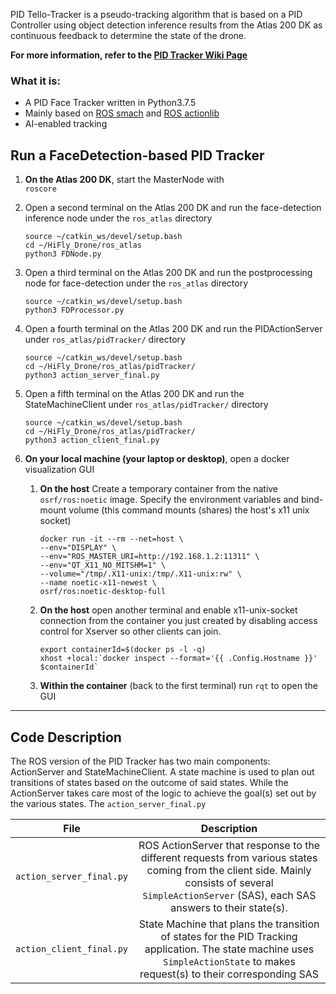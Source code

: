 PID Tello-Tracker is a pseudo-tracking algorithm that is based on a PID Controller using object detection inference results from the Atlas 200 DK as continuous feedback to determine the state of the drone. 

**For more information, refer to the [PID Tracker Wiki Page](https://github.com/Ascend-Huawei/HiFly_Drone/wiki/Closed-Loop-PID-Tracker)**

### What it is:
- A PID Face Tracker written in Python3.7.5
- Mainly based on [ROS smach](http://wiki.ros.org/smach) and [ROS actionlib](http://wiki.ros.org/actionlib)
- AI-enabled tracking


## Run a FaceDetection-based PID Tracker
1. **On the Atlas 200 DK**, start the MasterNode with <br>
	`roscore`
  
2. Open a second terminal on the Atlas 200 DK and run the face-detection inference node under the `ros_atlas` directory <br>
	```
	source ~/catkin_ws/devel/setup.bash
	cd ~/HiFly_Drone/ros_atlas
	python3 FDNode.py
	```
3. Open a third terminal on the Atlas 200 DK and run the postprocessing node for face-detection under the `ros_atlas` directory <br>
	```
	source ~/catkin_ws/devel/setup.bash
	python3 FDProcessor.py
	```
4. Open a fourth terminal on the Atlas 200 DK and run the PIDActionServer under `ros_atlas/pidTracker/` directory <br> 
	```
	source ~/catkin_ws/devel/setup.bash
	cd ~/HiFly_Drone/ros_atlas/pidTracker/
	python3 action_server_final.py
	```
 
5. Open a fifth terminal on the Atlas 200 DK and run the StateMachineClient under `ros_atlas/pidTracker/` directory <br> 
	```
	source ~/catkin_ws/devel/setup.bash
	cd ~/HiFly_Drone/ros_atlas/pidTracker/
	python3 action_client_final.py
	```
	
6. **On your local machine (your laptop or desktop)**, open a docker visualization GUI <br>
	1. **On the host** Create a temporary container from the native `osrf/ros:noetic` image. Specify the environment variables and bind-mount volume (this command mounts (shares) the host's x11 unix socket)<br>
		```
		docker run -it --rm --net=host \
		--env="DISPLAY" \
		--env="ROS_MASTER_URI=http://192.168.1.2:11311" \
		--env="QT_X11_NO_MITSHM=1" \
		--volume="/tmp/.X11-unix:/tmp/.X11-unix:rw" \
		--name noetic-x11-newest \
		osrf/ros:noetic-desktop-full
		```
	2. **On the host** open another terminal and enable x11-unix-socket connection from the container you just created by disabling access control for Xserver so other clients can join. <br>
		```
		export containerId=$(docker ps -l -q)
		xhost +local:`docker inspect --format='{{ .Config.Hostname }}' $containerId`	
		```
   	3. **Within the container** (back to the first terminal) run `rqt` to open the GUI <br>

<hr>

## Code Description
The ROS version of the PID Tracker has two main components: ActionServer and StateMachineClient. A state machine is used to plan out transitions of states based on the outcome of said states. 
While the ActionServer takes care most of the logic to achieve the goal(s) set out by the various states. The `action_server_final.py`   

|   File   |         Description           |
|:--------:|:-----------------------------:|
| `action_server_final.py`          | ROS ActionServer that response to the different requests from various states coming from the client side. Mainly consists of several `SimpleActionServer` (SAS), each SAS answers to their state(s). |
| `action_client_final.py`          | State Machine that plans the transition of states for the PID Tracking application. The state machine uses `SimpleActionState` to makes request(s) to their corresponding SAS |

